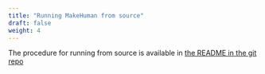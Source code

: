 ```yaml
---
title: "Running MakeHuman from source"
draft: false
weight: 4
---
```


The procedure for running from source is available in [the README in the git repo](https://github.com/makehumancommunity/makehuman/blob/master/README.md)
